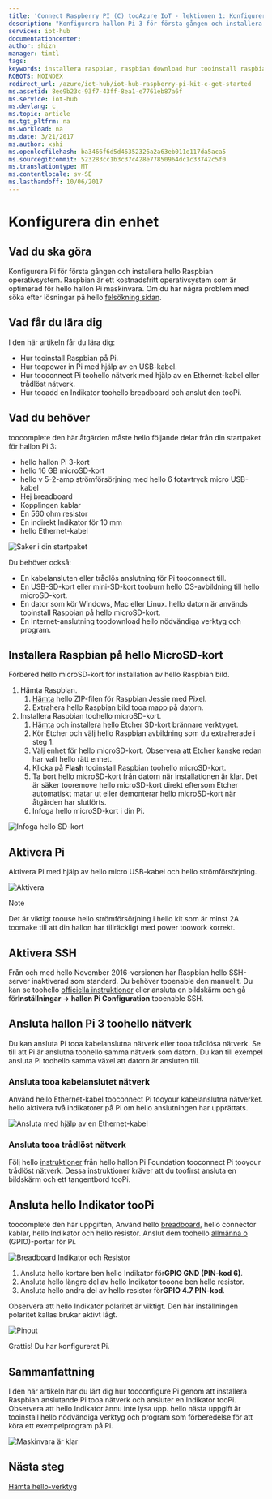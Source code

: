 ```yaml
---
title: 'Connect Raspberry PI (C) tooAzure IoT - lektionen 1: Konfigurera enhet | Microsoft Docs'
description: "Konfigurera hallon Pi 3 för första gången och installera hello Raspbian OS, ett ledigt operativsystem som är optimerad för hello hallon Pi maskinvara."
services: iot-hub
documentationcenter: 
author: shizn
manager: timtl
tags: 
keywords: installera raspbian, raspbian download hur tooinstall raspbian raspbian installationen raspberry pi installera raspbian, raspberry pi installera os, raspberry pi sd-kort installera, raspberry pi ansluta, ansluta tooraspberry pi, raspberry pi anslutning
ROBOTS: NOINDEX
redirect_url: /azure/iot-hub/iot-hub-raspberry-pi-kit-c-get-started
ms.assetid: 8ee9b23c-93f7-43ff-8ea1-e7761eb87a6f
ms.service: iot-hub
ms.devlang: c
ms.topic: article
ms.tgt_pltfrm: na
ms.workload: na
ms.date: 3/21/2017
ms.author: xshi
ms.openlocfilehash: ba3466f6d5d46352326a2a63eb011e117da5aca5
ms.sourcegitcommit: 523283cc1b3c37c428e77850964dc1c33742c5f0
ms.translationtype: MT
ms.contentlocale: sv-SE
ms.lasthandoff: 10/06/2017
---
```

# <a name="configure-your-device"></a>Konfigurera din enhet
## <a name="what-you-will-do"></a>Vad du ska göra
Konfigurera Pi för första gången och installera hello Raspbian operativsystem. Raspbian är ett kostnadsfritt operativsystem som är optimerad för hello hallon Pi maskinvara. Om du har några problem med söka efter lösningar på hello [felsökning sidan](iot-hub-raspberry-pi-kit-c-troubleshooting.md).

## <a name="what-you-will-learn"></a>Vad får du lära dig
I den här artikeln får du lära dig:

* Hur tooinstall Raspbian på Pi.
* Hur toopower in Pi med hjälp av en USB-kabel.
* Hur tooconnect Pi toohello nätverk med hjälp av en Ethernet-kabel eller trådlöst nätverk.
* Hur tooadd en Indikator toohello breadboard och anslut den tooPi.

## <a name="what-you-need"></a>Vad du behöver
toocomplete den här åtgärden måste hello följande delar från din startpaket för hallon Pi 3:

* hello hallon Pi 3-kort
* hello 16 GB microSD-kort
* hello v 5-2-amp strömförsörjning med hello 6 fotavtryck micro USB-kabel
* Hej breadboard
* Kopplingen kablar
* En 560 ohm resistor
* En indirekt Indikator för 10 mm
* hello Ethernet-kabel

![Saker i din startpaket](media/iot-hub-raspberry-pi-lessons/lesson1/starter_kit.jpg)

Du behöver också:

* En kabelansluten eller trådlös anslutning för Pi tooconnect till.
* En USB-SD-kort eller mini-SD-kort tooburn hello OS-avbildning till hello microSD-kort.
* En dator som kör Windows, Mac eller Linux. hello datorn är används tooinstall Raspbian på hello microSD-kort.
* En Internet-anslutning toodownload hello nödvändiga verktyg och program.

## <a name="install-raspbian-on-hello-microsd-card"></a>Installera Raspbian på hello MicroSD-kort
Förbered hello microSD-kort för installation av hello Raspbian bild.

1. Hämta Raspbian.
   1. [Hämta](https://www.raspberrypi.org/downloads/raspbian/) hello ZIP-filen för Raspbian Jessie med Pixel.
   2. Extrahera hello Raspbian bild tooa mapp på datorn.
2. Installera Raspbian toohello microSD-kort.
   1. [Hämta](https://www.etcher.io) och installera hello Etcher SD-kort brännare verktyget.
   2. Kör Etcher och välj hello Raspbian avbildning som du extraherade i steg 1.
   3. Välj enhet för hello microSD-kort.
      Observera att Etcher kanske redan har valt hello rätt enhet.
   4. Klicka på **Flash** tooinstall Raspbian toohello microSD-kort.
   5. Ta bort hello microSD-kort från datorn när installationen är klar.
      Det är säker tooremove hello microSD-kort direkt eftersom Etcher automatiskt matar ut eller demonterar hello microSD-kort när åtgärden har slutförts.
   6. Infoga hello microSD-kort i din Pi.

![Infoga hello SD-kort](media/iot-hub-raspberry-pi-lessons/lesson1/insert_sdcard.jpg)

## <a name="turn-on-pi"></a>Aktivera Pi
Aktivera Pi med hjälp av hello micro USB-kabel och hello strömförsörjning.

![Aktivera](media/iot-hub-raspberry-pi-lessons/lesson1/micro_usb_power_on.jpg)

> [!NOTE]
> Det är viktigt toouse hello strömförsörjning i hello kit som är minst 2A toomake till att din hallon har tillräckligt med power toowork korrekt.

## <a name="enable-ssh"></a>Aktivera SSH
Från och med hello November 2016-versionen har Raspbian hello SSH-server inaktiverad som standard. Du behöver tooenable den manuellt. Du kan se toohello [officiella instruktioner](https://www.raspberrypi.org/documentation/remote-access/ssh/) eller ansluta en bildskärm och gå för**Inställningar -> hallon Pi Configuration** tooenable SSH.

## <a name="connect-raspberry-pi-3-toohello-network"></a>Ansluta hallon Pi 3 toohello nätverk
Du kan ansluta Pi tooa kabelanslutna nätverk eller tooa trådlösa nätverk. Se till att Pi är anslutna toohello samma nätverk som datorn. Du kan till exempel ansluta Pi toohello samma växel att datorn är ansluten till.

### <a name="connect-tooa-wired-network"></a>Ansluta tooa kabelanslutet nätverk
Använd hello Ethernet-kabel tooconnect Pi tooyour kabelanslutna nätverket. hello aktivera två indikatorer på Pi om hello anslutningen har upprättats.

![Ansluta med hjälp av en Ethernet-kabel](media/iot-hub-raspberry-pi-lessons/lesson1/connect_ethernet.jpg)

### <a name="connect-tooa-wireless-network"></a>Ansluta tooa trådlöst nätverk
Följ hello [instruktioner](https://www.raspberrypi.org/learning/software-guide/wifi/) från hello hallon Pi Foundation tooconnect Pi tooyour trådlöst nätverk. Dessa instruktioner kräver att du toofirst ansluta en bildskärm och ett tangentbord tooPi.

## <a name="connect-hello-led-toopi"></a>Ansluta hello Indikator tooPi
toocomplete den här uppgiften, Använd hello [breadboard](https://learn.sparkfun.com/tutorials/how-to-use-a-breadboard), hello connector kablar, hello Indikator och hello resistor. Anslut dem toohello [allmänna o](https://www.raspberrypi.org/documentation/usage/gpio/) (GPIO)-portar för Pi.

![Breadboard Indikator och Resistor](media/iot-hub-raspberry-pi-lessons/lesson1/breadboard_led_resistor.jpg)

1. Ansluta hello kortare ben hello Indikator för**GPIO GND (PIN-kod 6)**.
2. Ansluta hello längre del av hello Indikator tooone ben hello resistor.
3. Ansluta hello andra del av hello resistor för**GPIO 4.7 PIN-kod**.

Observera att hello Indikator polaritet är viktigt. Den här inställningen polaritet kallas brukar aktivt lågt.

![Pinout](media/iot-hub-raspberry-pi-lessons/lesson1/pinout_breadboard.png)

Grattis! Du har konfigurerat Pi.

## <a name="summary"></a>Sammanfattning
I den här artikeln har du lärt dig hur tooconfigure Pi genom att installera Raspbian anslutande Pi tooa nätverk och ansluter en Indikator tooPi. Observera att hello Indikator ännu inte lysa upp. hello nästa uppgift är tooinstall hello nödvändiga verktyg och program som förberedelse för att köra ett exempelprogram på Pi.

![Maskinvara är klar](media/iot-hub-raspberry-pi-lessons/lesson1/hardware_ready.jpg)

## <a name="next-steps"></a>Nästa steg
[Hämta hello-verktyg](iot-hub-raspberry-pi-kit-c-lesson1-get-the-tools-win32.md)

